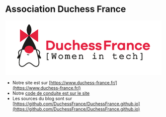 # Association Duchess France

[![N|Solid](https://github.com/DuchessFrance/duchessfr/blob/master/communication/2021/logo%20tagline/DUCHESS_logo_tagline.png)](https://www.duchess-france.fr/)

- Notre site est sur [https://www.duchess-france.fr/](https://www.duchess-france.fr/)
- Notre [code de conduite est sur le site]([https://www.duchess-france.fr/](https://www.duchess-france.fr/coc/))
- Les sources du blog sont sur [https://github.com/DuchessFrance/DuchessFrance.github.io](https://github.com/DuchessFrance/DuchessFrance.github.io)
